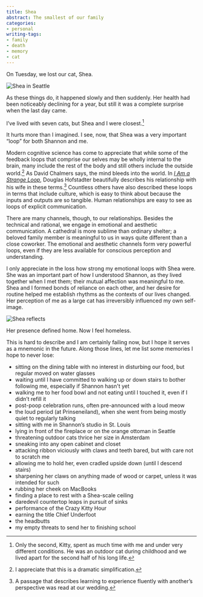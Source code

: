 ```yaml
---
title: Shea
abstract: The smallest of our family
categories:
- personal
writing-tags:
- family
- death
- memory
- cat
---
```


On Tuesday, we lost our cat, Shea.

![Shea in Seattle](/assets/2017-01-26-shea/shea-planter.jpg)

As these things do, it happened slowly and then suddenly. Her health had been noticeably declining for a year, but still it was a complete surprise when the last day came.

I’ve lived with seven cats, but Shea and I were closest.[^kitty]

[^kitty]: Only the second, Kitty, spent as much time with me and under very different conditions. He was an outdoor cat during childhood and we lived apart for the second half of his long life.

It hurts more than I imagined. I see, now, that Shea was a very important “loop” for both Shannon and me.

Modern cognitive science has come to appreciate that while some of the feedback loops that comprise our selves may be wholly internal to the brain, many include the rest of the body and still others include the outside world.[^loop] As David Chalmers says, the mind bleeds into the world. In _[I Am a Strange Loop](https://www.goodreads.com/book/show/2666176.I_Am_a_Strange_Loop)_, Douglas Hofstadter beautifully describes his relationship with his wife in these terms.[^strange] Countless others have also described these loops in terms that include culture, which is easy to think about because the inputs and outputs are so tangible. Human relationships are easy to see as loops of explicit communication.

[^loop]: I appreciate that this is a dramatic simplification.
[^strange]: A passage that describes learning to experience fluently with another’s perspective was read at our wedding.

There are many channels, though, to our relationships. Besides the technical and rational, we engage in emotional and aesthetic communication. A cathedral is more sublime than ordinary shelter; a beloved family member is meaningful to us in ways quite different than a close coworker. The emotional and aesthetic channels form very powerful loops, even if they are less available for conscious perception and understanding.

I only appreciate in the loss how strong my emotional loops with Shea were. She was an important part of how I understood Shannon, as they lived together when I met them; their mutual affection was meaningful to me. Shea and I formed bonds of reliance on each other, and her desire for routine helped me establish rhythms as the contexts of our lives changed. Her perception of me as a large cat has irreversibly influenced my own self-image.

![Shea reflects](/assets/2017-01-26-shea/shea-mirror.jpg)

Her presence defined home. Now I feel homeless.

This is hard to describe and I am certainly failing now, but I hope it serves as a mnemonic in the future. Along those lines, let me list some memories I hope to never lose:

- sitting on the dining table with no interest in disturbing our food, but regular moved on water glasses
- waiting until I have committed to walking up or down stairs to bother following me, especially if Shannon hasn't yet
- walking me to her food bowl and not eating until I touched it, even if I didn’t refill it
- post-poop celebration runs, often pre-announced with a loud meow
- the loud period (at Prinseneiland), when she went from being mostly quiet to regularly talking
- sitting with me in Shannon’s studio in St. Louis
- lying in front of the fireplace or on the orange ottoman in Seattle
- threatening outdoor cats thrice her size in Amsterdam
- sneaking into any open cabinet and closet
- attacking ribbon viciously with claws and teeth bared, but with care not to scratch me
- allowing me to hold her, even cradled upside down (until I descend stairs)
- sharpening her claws on anything made of wood or carpet, unless it was intended for such
- rubbing her cheek on MacBooks
- finding a place to rest with a Shea-scale ceiling
- daredevil countertop leaps in pursuit of sinks
- performance of the Crazy Kitty Hour
- earning the title Chief Underfoot
- the headbutts
- my empty threats to send her to finishing school
